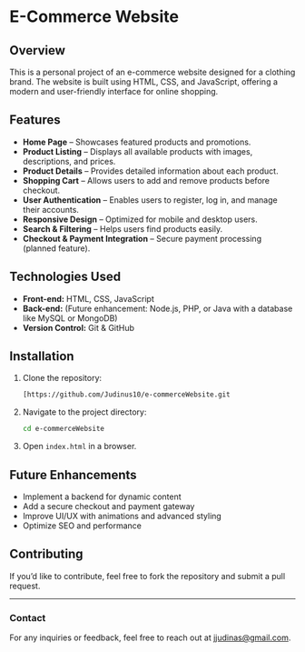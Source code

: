 # E-Commerce Website

## Overview
This is a personal project of an e-commerce website designed for a clothing brand. The website is built using HTML, CSS, and JavaScript, offering a modern and user-friendly interface for online shopping.

## Features
- **Home Page** – Showcases featured products and promotions.
- **Product Listing** – Displays all available products with images, descriptions, and prices.
- **Product Details** – Provides detailed information about each product.
- **Shopping Cart** – Allows users to add and remove products before checkout.
- **User Authentication** – Enables users to register, log in, and manage their accounts.
- **Responsive Design** – Optimized for mobile and desktop users.
- **Search & Filtering** – Helps users find products easily.
- **Checkout & Payment Integration** – Secure payment processing (planned feature).

## Technologies Used
- **Front-end:** HTML, CSS, JavaScript
- **Back-end:** (Future enhancement: Node.js, PHP, or Java with a database like MySQL or MongoDB)
- **Version Control:** Git & GitHub

## Installation
1. Clone the repository:
   ```sh
   [https://github.com/Judinus10/e-commerceWebsite.git
   ```
2. Navigate to the project directory:
   ```sh
   cd e-commerceWebsite
   ```
3. Open `index.html` in a browser.

## Future Enhancements
- Implement a backend for dynamic content
- Add a secure checkout and payment gateway
- Improve UI/UX with animations and advanced styling
- Optimize SEO and performance

## Contributing
If you’d like to contribute, feel free to fork the repository and submit a pull request.

---
### Contact
For any inquiries or feedback, feel free to reach out at jjudinas@gmail.com.

